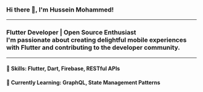 ### Hi there 👋, I'm Hussein Mohammed!
<!--### Here is what I'm working on! 👋-->

<!-- <div align="center">
  <img src="http://www.nyan.cat/cats/original.gif" height="128">
</div> -->
---
### Flutter Developer | Open Source Enthusiast </br> I'm passionate about creating delightful mobile experiences with Flutter and contributing to the developer community.
---
#### 🚀 Skills: Flutter, Dart, Firebase, RESTful APIs

#### 🌱 Currently Learning: GraphQL, State Management Patterns

<!-- ### Connect with Me
📧 Email
<!-- * I’m a Mobile Developer using Flutter.
* I’ve experience in Android Native Development using (JAVA | Kotlin).
<!-- - 💬 Ask me about Anything -->
<!-- - 👯 I’m looking to collaborate on ... 
- 🤔 I’m looking for help with ... -->

<!-- - 📫 How to reach me: ...
- 😄 Pronouns: ...
- ⚡ Fun fact: ...

-->
